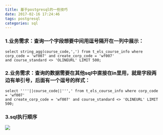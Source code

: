 ```yaml
---
title: 基于postgresql的一些技巧
date: 2017-02-16 17:24:46
tags: postgresql
categories: sql
---
```

### 1.业务需求：查询一个字段想要中间用逗号隔开在一列中展示：

```
select string_agg(course_code,',') from t_els_course_info where corp_code = 'wf007' and create_corp_code = 'wf007' 
and course_standard <> 'OLINEURL' LIMIT 500;
```

### 2.业务需求：查询的数据需要在其他sql中直接在in里用，就是字段两边有单引号，后面有一个逗号的样式：

```
select ''''||course_code||''',' from t_els_course_info where corp_code = 'wf007'
and create_corp_code = 'wf007' and course_standard <> 'OLINEURL' LIMIT 500;
```
### 3.sql执行顺序

![](/images/sql.png)